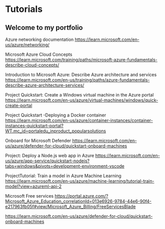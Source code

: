 # Tutorials


## Welcome to my portfolio

Azure networking documentation
https://learn.microsoft.com/en-us/azure/networking/

Microsoft Azure Cloud Concepts
https://learn.microsoft.com/training/paths/microsoft-azure-fundamentals-describe-cloud-concepts/

Introduction to Microsoft Azure: Describe Azure architecture and services
https://learn.microsoft.com/en-us/training/paths/azure-fundamentals-describe-azure-architecture-services/

Project Quickstart: Create a Windows virtual machine in the Azure portal
https://learn.microsoft.com/en-us/azure/virtual-machines/windows/quick-create-portal

Project Quickstart -Deploying a Docker container
https://learn.microsoft.com/en-us/azure/container-instances/container-instances-quickstart-portal?WT.mc_id=portaledu_inproduct_popularsolutions

Onboard for Microsoft Defender
https://learn.microsoft.com/en-us/azure/defender-for-cloud/quickstart-onboard-machines

Project: Deploy a Node.js web app in Azure
 https://learn.microsoft.com/en-us/azure/app-service/quickstart-nodejs?tabs=windows&pivots=development-environment-vscode

ProjectTutorial: Train a model in Azure Machine Learning
https://learn.microsoft.com/en-us/azure/machine-learning/tutorial-train-model?view=azureml-api-2

Microsoft Free services
https://portal.azure.com/?Microsoft_Azure_Education_correlationId=013e6926-9784-44e6-90f4-e217963fb05f#view/Microsoft_Azure_Billing/FreeServicesBlade


https://learn.microsoft.com/en-us/azure/defender-for-cloud/quickstart-onboard-machines
